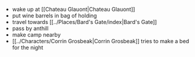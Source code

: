 - wake up at [[Chateau Glauont|Chateau Glauont]]
- put wine barrels in bag of holding
- travel towards [[../Places/Bard's Gate/index|Bard's Gate]]
- pass by anthill
- make camp nearby
- [[../Characters/Corrin Grosbeak|Corrin Grosbeak]] tries to make a bed for the night